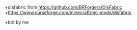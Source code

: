 
+disfabric from https://github.com/BRForgers/DisFabric
+https://www.curseforge.com/minecraft/mc-mods/disfabric

+bot by me
